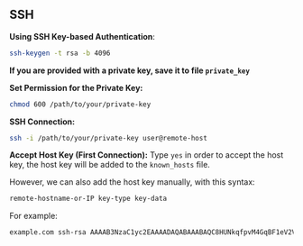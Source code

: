 ## SSH

**Using SSH Key-based Authentication**:
```sh
ssh-keygen -t rsa -b 4096
```

**If you are provided with a private key, save it to file `private_key`**

**Set Permission for the Private Key:**
```sh
chmod 600 /path/to/your/private-key
```

**SSH Connection:**
```sh
ssh -i /path/to/your/private-key user@remote-host
```

**Accept Host Key (First Connection):**
Type `yes` in order to accept the host key, the host key will be added to the `known_hosts` file.

However, we can also add the host key manually, with this syntax:
```sh
remote-hostname-or-IP key-type key-data
```

For example:
```sh
example.com ssh-rsa AAAAB3NzaC1yc2EAAAADAQABAAABAQC8HUNkqfpvM4GqBF1eV2VXd8MYR0QwFbRlSgMa4g6Z6zDj02eVOQHFl4ru2H8xKzF7A6lkJ6+COFIqKNCgU4e9Y3F2OLAsbZKiLXQxDLi7fd/xI7r2NQgkXesSWjJEqsbH7Nq0TuhvUcC6xhC1v6Zp2O8XFUtw9M1yLHzPfGJ0lV3/rbT5jMbWz9hG8N2/uqBeTcy4pb6s3MafgimBCf4qH4QKl7zJQddDbHhxes+RuOeA3QrVTXY3Qr9ae3IJSgIUp02qFfNRHbyq0TCTwOr4GQv9c2xJ4jguHFUrVoBNlDH+R5xwFBaVwVzBpzhZ2AfPLh/RUdLcXrw9
```
